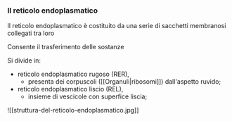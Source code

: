### Il reticolo endoplasmatico
Il reticolo endoplasmatico è costituito da una serie di sacchetti membranosi collegati tra loro

Consente il trasferimento delle sostanze

Si divide in:
* reticolo endoplasmatico rugoso (RER),
	* presenta dei corpuscoli ([[Organuli|ribosomi]]) dall'aspetto ruvido;
* reticolo endoplasmatico liscio (REL),
	* insieme di vescicole con superfice liscia;


![[struttura-del-reticolo-endoplasmatico.jpg]]